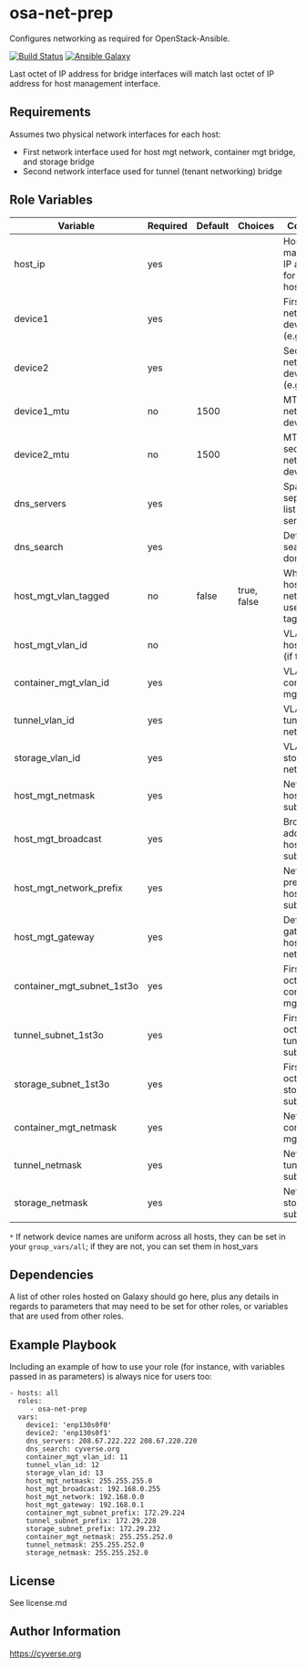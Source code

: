 osa-net-prep
=========

Configures networking as required for OpenStack-Ansible.

[![Build Status](https://travis-ci.org/CyVerse-Ansible/osa-net-prep.svg?branch=master)](https://travis-ci.org/CyVerse-Ansible/osa-net-prep)
[![Ansible Galaxy](https://img.shields.io/badge/ansible--galaxy-osa--net--prep-blue.svg)](https://galaxy.ansible.com/CyVerse-Ansible/osa-net-prep/)

Last octet of IP address for bridge interfaces will match last octet of IP address for host management interface.

Requirements
------------

Assumes two physical network interfaces for each host:
- First network interface used for host mgt network, container mgt bridge, and storage bridge
- Second network interface used for tunnel (tenant networking) bridge


Role Variables
--------------

| Variable                    | Required | Default | Choices     | Comments                                 |
|-----------------------------|----------|---------|-------------|------------------------------------------|
| host_ip                     | yes      |         |             | Host management IP address for each host |
| device1                     | yes      |         |             | First network device name (e.g. eth0)*   |
| device2                     | yes      |         |             | Second network device name (e.g. eth1)*  |
| device1_mtu                 | no       | 1500    |             | MTU for first network device             |
| device2_mtu                 | no       | 1500    |             | MTU for second network device            |
| dns_servers                 | yes      |         |             | Space-separated list of DNS servers      |
| dns_search                  | yes      |         |             | Default DNS search domain                |
| host_mgt_vlan_tagged        | no       | false   | true, false | Whether host mgt network uses VLAN tag   |
| host_mgt_vlan_id            | no       |         |             | VLAN ID for host mgt net (if tagged)     |
| container_mgt_vlan_id       | yes      |         |             | VLAN ID for container mgt network        |
| tunnel_vlan_id              | yes      |         |             | VLAN ID for tunnel network               |
| storage_vlan_id             | yes      |         |             | VLAN ID for storage network              |
| host_mgt_netmask            | yes      |         |             | Netmask for host mgt subnet              |
| host_mgt_broadcast          | yes      |         |             | Broadcast address for host mgt subnet    |
| host_mgt_network_prefix     | yes      |         |             | Network prefix for host mgt subnet       |
| host_mgt_gateway            | yes      |         |             | Default gateway for host mgt network     |
| container_mgt_subnet_1st3o  | yes      |         |             | First 3 octets of container mgt subnet   |
| tunnel_subnet_1st3o         | yes      |         |             | First 3 octets of tunnel subnet          |
| storage_subnet_1st3o        | yes      |         |             | First 3 octets of storage subnet         |
| container_mgt_netmask       | yes      |         |             | Netmask for container mgt subnet         |
| tunnel_netmask              | yes      |         |             | Netmask for tunnel subnet                |
| storage_netmask             | yes      |         |             | Netmask for storage subnet               |

`*` If network device names are uniform across all hosts, they can be set in your `group_vars/all`; if they are not, you can set them in host_vars

Dependencies
------------

A list of other roles hosted on Galaxy should go here, plus any details in regards to parameters that may need to be set for other roles, or variables that are used from other roles.

Example Playbook
----------------

Including an example of how to use your role (for instance, with variables passed in as parameters) is always nice for users too:

    - hosts: all
      roles:
         - osa-net-prep
      vars:
        device1: 'enp130s0f0'
        device2: 'enp130s0f1'
        dns_servers: 208.67.222.222 208.67.220.220
        dns_search: cyverse.org
        container_mgt_vlan_id: 11
        tunnel_vlan_id: 12
        storage_vlan_id: 13
        host_mgt_netmask: 255.255.255.0
        host_mgt_broadcast: 192.168.0.255
        host_mgt_network: 192.168.0.0
        host_mgt_gateway: 192.168.0.1
        container_mgt_subnet_prefix: 172.29.224
        tunnel_subnet_prefix: 172.29.228
        storage_subnet_prefix: 172.29.232
        container_mgt_netmask: 255.255.252.0
        tunnel_netmask: 255.255.252.0
        storage_netmask: 255.255.252.0


License
-------

See license.md

Author Information
------------------

https://cyverse.org
